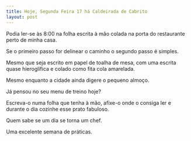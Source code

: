 ```yaml
---
title: Hoje, Segunda Feira 17 há Caldeirada de Cabrito
layout: post
---
```


Podia ler-se às 8:00 na folha escrita à mão colada na porta do restaurante perto de minha casa. 

Se o primeiro passo for delinear o caminho o segundo passo é simples. 

Mesmo que seja escrito em papel de toalha de mesa, com uma escrita quase hieroglífica e colado como fita cola amarelada.

Mesmo enquanto a cidade ainda digere o pequeno almoço.  

Já pensou no seu menu de treino hoje?

Escreva-o numa folha que tenha à mão, afixe-o onde o consiga ler e durante o dia cozinhe esse prato fabuloso. 

Quem sabe se um dia se torna um chef. 

Uma excelente semana de práticas.